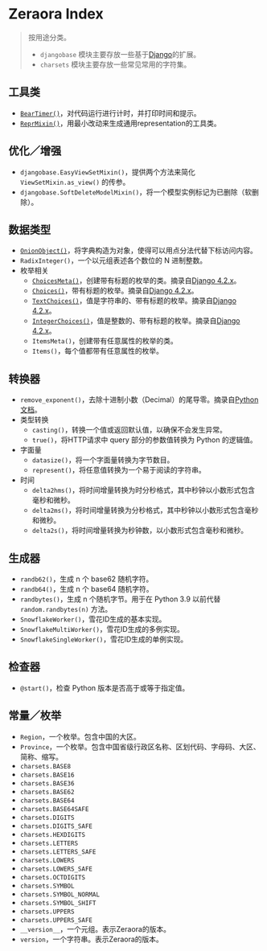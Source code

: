 # Zeraora Index

> 按用途分类。
>
> - `djangobase` 模块主要存放一些基于[Django](https://pypi.org/project/Django/)的扩展。
> - `charsets` 模块主要存放一些常见常用的字符集。

## 工具类

- [`BearTimer()`](./zeraora/BearTimer.md)，对代码运行进行计时，并打印时间和提示。
- [`ReprMixin()`](./zeraora/ReprMixin.md)，用最小改动来生成通用representation的工具类。

## 优化／增强

- `djangobase.EasyViewSetMixin()`，提供两个方法来简化 `ViewSetMixin.as_view()` 的传参。
- `djangobase.SoftDeleteModelMixin()`，将一个模型实例标记为已删除（软删除）。

## 数据类型

- [`OnionObject()`](./zeraora/OnionObject.md)，将字典构造为对象，使得可以用点分法代替下标访问内容。
- `RadixInteger()`，一个以元组表述各个数位的 N 进制整数。
- 枚举相关
  - [`ChoicesMeta()`](https://docs.djangoproject.com/zh-hans/4.2/ref/models/fields/#enumeration-types)，创建带有标题的枚举的类。摘录自[Django 4.2.x](https://github.com/django/django/blob/stable/4.2.x/django/db/models/enums.py)。
  - [`Choices()`](https://docs.djangoproject.com/zh-hans/4.2/ref/models/fields/#enumeration-types)，带有标题的枚举。摘录自[Django 4.2.x](https://github.com/django/django/blob/stable/4.2.x/django/db/models/enums.py)。
  - [`TextChoices()`](https://docs.djangoproject.com/zh-hans/4.2/ref/models/fields/#enumeration-types)，值是字符串的、带有标题的枚举。摘录自[Django 4.2.x](https://github.com/django/django/blob/stable/4.2.x/django/db/models/enums.py)。
  - [`IntegerChoices()`](https://docs.djangoproject.com/zh-hans/4.2/ref/models/fields/#enumeration-types)，值是整数的、带有标题的枚举。摘录自[Django 4.2.x](https://github.com/django/django/blob/stable/4.2.x/django/db/models/enums.py)。
  - `ItemsMeta()`，创建带有任意属性的枚举的类。
  - `Items()`，每个值都带有任意属性的枚举。

## 转换器

- `remove_exponent()`，去除十进制小数（Decimal）的尾导零。摘录自[Python文档](https://docs.python.org/zh-cn/3/library/decimal.html#decimal-faq)。
- 类型转换
  - `casting()`，转换一个值或返回默认值，以确保不会发生异常。
  - `true()`，将HTTP请求中 query 部分的参数值转换为 Python 的逻辑值。
- 字面量
  - `datasize()`，将一个字面量转换为字节数目。
  - `represent()`，将任意值转换为一个易于阅读的字符串。
- 时间
  - `delta2hms()`，将时间增量转换为时分秒格式，其中秒钟以小数形式包含毫秒和微秒。
  - `delta2ms()`，将时间增量转换为分秒格式，其中秒钟以小数形式包含毫秒和微秒。
  - `delta2s()`，将时间增量转换为秒钟数，以小数形式包含毫秒和微秒。

## 生成器

- `randb62()`，生成 n 个 base62 随机字符。
- `randb64()`，生成 n 个 base64 随机字符。
- `randbytes()`，生成 n 个随机字节。用于在 Python 3.9 以前代替 `random.randbytes(n)` 方法。
- `SnowflakeWorker()`，雪花ID生成的基本实现。
- `SnowflakeMultiWorker()`，雪花ID生成的多例实现。
- `SnowflakeSingleWorker()`，雪花ID生成的单例实现。

## 检查器

- `@start()`，检查 Python 版本是否高于或等于指定值。

## 常量／枚举

- `Region`，一个枚举。包含中国的大区。
- `Province`，一个枚举。包含中国省级行政区名称、区划代码、字母码、大区、简称、缩写。
- `charsets.BASE8`
- `charsets.BASE16`
- `charsets.BASE36`
- `charsets.BASE62`
- `charsets.BASE64`
- `charsets.BASE64SAFE`
- `charsets.DIGITS`
- `charsets.DIGITS_SAFE`
- `charsets.HEXDIGITS`
- `charsets.LETTERS`
- `charsets.LETTERS_SAFE`
- `charsets.LOWERS`
- `charsets.LOWERS_SAFE`
- `charsets.OCTDIGITS`
- `charsets.SYMBOL`
- `charsets.SYMBOL_NORMAL`
- `charsets.SYMBOL_SHIFT`
- `charsets.UPPERS`
- `charsets.UPPERS_SAFE`
- `__version__`，一个元组。表示Zeraora的版本。
- `version`，一个字符串。表示Zeraora的版本。
